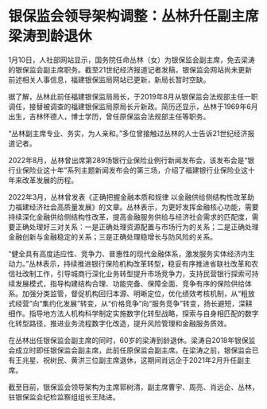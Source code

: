 # 银保监会领导架构调整：丛林升任副主席 梁涛到龄退休

1月10日，人社部网站显示，国务院任命丛林（女）为银保监会副主席，免去梁涛的银保监会副主席职务。截至21世纪经济报道记者发稿，银保监会网站尚未更新前述相关人事信息，福建银保监局网站已更新，新局长暂时空缺。

据了解，丛林此前任福建银保监局局长，于2019年8月从银保监会法规部主任一职调任，接替被调查的福建银保监局原局长亓新政。简历还显示，丛林于1969年6月出生，吉林怀德人，博士学历，曾任原保监会法规部主任等职务。

“丛林副主席专业、务实，为人亲和。”多位曾接触过丛林的人士告诉21世纪经济报道记者。

2022年8月，丛林曾出席第289场银行业保险业例行新闻发布会，该发布会是“银行业保险业这十年”系列主题新闻发布会的第三场，介绍了福建银行业保险业这十年来改革发展的历程。

2022年3月，丛林曾发表《正确把握金融本质和规律
以金融供给侧结构性改革助力福建经济社会高质量发展》的文章。丛林表示，为更好发挥金融核心功能，需要持续深化金融供给侧结构性改革，提高金融服务供给与经济社会需求的匹配度，需要正确处理好三对关系：一是正确处理资源配置与市场行为的关系；二是正确处理金融创新与金融稳定的关系；三是正确处理稳增长与防风险的关系。

“健全具有高度适应性、竞争力、普惠性的现代金融体系，激发服务实体经济内生动力。”丛林表示，持续推进银行保险机构改革转型，稳妥有序推进省联社改革和农信社改制工作，引导城商行深化业务转型提升市场竞争力，支持民营银行探索可持续发展模式，指导构建结构合理、功能完备、保障全面、竞争有序的保险供给体系。加强分类监管，督促机构回归本源、明晰定位，优化绩效考核机制，从“粗放式经营”向“集约化发展”转变，从“价格竞争”向“服务竞争”转变，扬长避短，深耕细作。指导地方法人机构科学制定实施数字化转型战略，探索与自身相匹配的数字化转型路径，推进业务流程数字化改造，提升风险管理和金融服务质效。

在丛林出任银保监会副主席的同时，60岁的梁涛到龄退休。梁涛自2018年银保监会成立时即任银保监会副主席，此前任原保监会副主席。在梁涛之前，银保监会已有王兆星、祝树民、黄洪三位副主席退休，这期间肖远企于2021年2月升任副主席。

截至目前，银保监会领导架构为主席郭树清，副主席曹宇、周亮、肖远企、丛林，驻银保监会纪检监察组组长王陆进。

